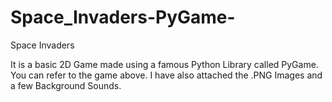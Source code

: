 # Space_Invaders-PyGame-
Space Invaders

It is a basic 2D Game made using a famous Python Library called PyGame.
You can refer to the game above.
I have also attached the .PNG Images and a few Background Sounds.
